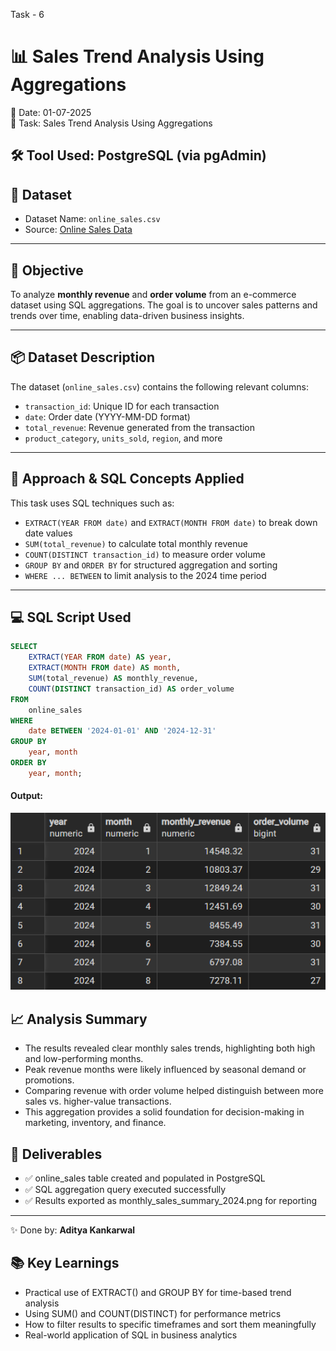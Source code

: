 Task - 6
# 📊 Sales Trend Analysis Using Aggregations

📅 Date: 01-07-2025  
📂 Task: Sales Trend Analysis Using Aggregations

## 🛠️ Tool Used: PostgreSQL (via pgAdmin)

## 📂 Dataset

- Dataset Name: `online_sales.csv`
- Source: [Online Sales Data](https://www.kaggle.com/datasets/shreyanshverma27/online-sales-dataset-popular-marketplace-data)
---

## 🎯 Objective
To analyze **monthly revenue** and **order volume** from an e-commerce dataset using SQL aggregations. The goal is to uncover sales patterns and trends over time, enabling data-driven business insights.

---

## 📦 Dataset Description

The dataset (`online_sales.csv`) contains the following relevant columns:

- `transaction_id`: Unique ID for each transaction  
- `date`: Order date (YYYY-MM-DD format)  
- `total_revenue`: Revenue generated from the transaction  
- `product_category`, `units_sold`, `region`, and more  

---

## 🧠 Approach & SQL Concepts Applied

This task uses SQL techniques such as:

- `EXTRACT(YEAR FROM date)` and `EXTRACT(MONTH FROM date)` to break down date values  
- `SUM(total_revenue)` to calculate total monthly revenue  
- `COUNT(DISTINCT transaction_id)` to measure order volume  
- `GROUP BY` and `ORDER BY` for structured aggregation and sorting  
- `WHERE ... BETWEEN` to limit analysis to the 2024 time period  

---

## 💻 SQL Script Used

```sql
SELECT
    EXTRACT(YEAR FROM date) AS year,
    EXTRACT(MONTH FROM date) AS month,
    SUM(total_revenue) AS monthly_revenue,
    COUNT(DISTINCT transaction_id) AS order_volume
FROM
    online_sales
WHERE
    date BETWEEN '2024-01-01' AND '2024-12-31'
GROUP BY
    year, month
ORDER BY
    year, month;
```
#### Output:
![Output](https://github.com/AdityaK-27/Elevate-Labs/blob/main/Task-6%3A%20Sales%20Trend%20Analysis%20Using%20Aggregations/monthly_sales_summary_2024.png)

## 📈 Analysis Summary

- The results revealed clear monthly sales trends, highlighting both high and low-performing months.
- Peak revenue months were likely influenced by seasonal demand or promotions.
- Comparing revenue with order volume helped distinguish between more sales vs. higher-value transactions.
- This aggregation provides a solid foundation for decision-making in marketing, inventory, and finance.

## 📁 Deliverables

- ✅ online_sales table created and populated in PostgreSQL
- ✅ SQL aggregation query executed successfully
- ✅ Results exported as monthly_sales_summary_2024.png for reporting


---

✨ Done by: **Aditya Kankarwal**
## 📚 Key Learnings

- Practical use of EXTRACT() and GROUP BY for time-based trend analysis
- Using SUM() and COUNT(DISTINCT) for performance metrics
- How to filter results to specific timeframes and sort them meaningfully
- Real-world application of SQL in business analytics
